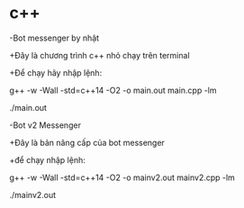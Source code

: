 # c++

-Bot messenger by nhật

+Đây là chương trình c++ nhỏ chạy trên terminal

+Để chạy hãy nhập lệnh:

g++ -w -Wall -std=c++14 -O2 -o main.out main.cpp -lm

./main.out  

-Bot v2 Messenger

+Đây là bản nâng cấp của bot messenger

+để chạy nhập lệnh:

g++ -w -Wall -std=c++14 -O2 -o mainv2.out mainv2.cpp -lm

./mainv2.out  

